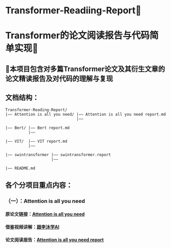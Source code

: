 # Transformer-Readiing-Report🎉
# Transformer的论文阅读报告与代码简单实现🎉
## 🎄本项目包含对多篇Transformer论文及其衍生文章的论文精读报告及对代码的理解与复现

## 文档结构：
```
Transformer-Reading-Report/
|—— Attention is all you need/ |—— Attention is all you need report.md
                               |——

|—— Bert/ |—— Bert report.md
          |——

|—— VIT/  |—— VIT report.md
          |——

|—— swintransformer |—— swintransformer.report
                    |——

|—— README.md         
```
## 各个分项目重点内容：
### （一）：Attention is all you need
#### 原论文链接：[Attention is all you need](https://arxiv.org/abs/1706.03762)
#### 借鉴视频讲解：[跟李沐学AI]([url](https://www.bilibili.com/video/BV1pu411o7BE/?spm_id_from=333.999.0.0&vd_source=6e22f74cbbb0cdf9444235d6ad11aabf))
#### 论文阅读报告：[Attention is all you need report](url)
